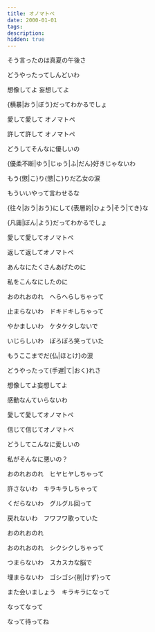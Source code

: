 ```yaml
---
title: オノマトペ
date: 2000-01-01
tags: 
description:
hidden: true
---
```

そう言ったのは真夏の午後さ

どうやったってしんどいわ

想像してよ 妄想してよ

{横暴|おう|ぼう}だってわかるでしょ

愛して愛して オノマトペ

許して許して オノマトペ

どうしてそんなに優しいの

{優柔不断|ゆう|じゅう|ふ|だん}好きじゃないわ

もう{懲|こ}り{懲|こ}りだ乙女の涙

もういいやって言わせるな

{往々|おう|おう}にして{表層的|ひょう|そう|てき}な

{凡庸|ぼん|よう}だってわかるでしょ

愛して愛してオノマトペ

返して返してオノマトペ

あんなにたくさんあげたのに

私をこんなにしたのに

おのれおのれ　へらへらしちゃって

止まらないわ　ドキドキしちゃって

やかましいわ　ケタケタしないで

いじらしいわ　ぽろぽろ笑っていた

もうここまでだ{仏|ほとけ}の涙

どうやったって{手遅|て|おく}れさ

想像してよ妄想してよ

感動なんていらないわ

愛して愛してオノマトペ

信じて信じてオノマトペ

どうしてこんなに愛しいの

私がそんなに悪いの？

おのれおのれ　ヒヤヒヤしちゃって

許さないわ　キラキラしちゃって

くだらないわ　グルグル回って

戻れないわ　フワフワ歌っていた

おのれおのれ

おのれおのれ　シクシクしちゃって

つまらないわ　スカスカな脳で

埋まらないわ　ゴシゴシ{削|けず}って

また会いましょう　キラキラになって

なってなって

なって待ってね
